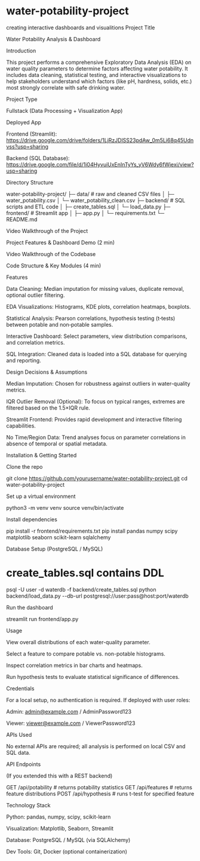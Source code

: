 # water-potability-project
creating interactive dashboards and visualitions 
Project Title

Water Potability Analysis & Dashboard

Introduction

This project performs a comprehensive Exploratory Data Analysis (EDA) on water quality parameters to determine factors affecting water potability. It includes data cleaning, statistical testing, and interactive visualizations to help stakeholders understand which factors (like pH, hardness, solids, etc.) most strongly correlate with safe drinking water.

Project Type

Fullstack (Data Processing + Visualization App)

Deployed App

Frontend (Streamlit): https://drive.google.com/drive/folders/1LjRzJDlSS23pdAw_0m5Li68q45Udnvss?usp=sharing

Backend (SQL Database): https://drive.google.com/file/d/1i04HyvuiUxEnInTyYs_yV6Wdy6fWjexi/view?usp=sharing

Directory Structure

water-potability-project/
├─ data/                    # raw and cleaned CSV files
│  ├─ water_potability.csv
│  └─ water_potability_clean.csv
├─ backend/                 # SQL scripts and ETL code
│  ├─ create_tables.sql
│  └─ load_data.py
├─ frontend/                # Streamlit app
│  ├─ app.py
│  └─ requirements.txt
└─ README.md

Video Walkthrough of the Project

Project Features & Dashboard Demo (2 min)

Video Walkthrough of the Codebase

Code Structure & Key Modules (4 min)

Features

Data Cleaning: Median imputation for missing values, duplicate removal, optional outlier filtering.

EDA Visualizations: Histograms, KDE plots, correlation heatmaps, boxplots.

Statistical Analysis: Pearson correlations, hypothesis testing (t‑tests) between potable and non‑potable samples.

Interactive Dashboard: Select parameters, view distribution comparisons, and correlation metrics.

SQL Integration: Cleaned data is loaded into a SQL database for querying and reporting.

Design Decisions & Assumptions

Median Imputation: Chosen for robustness against outliers in water-quality metrics.

IQR Outlier Removal (Optional): To focus on typical ranges, extremes are filtered based on the 1.5×IQR rule.

Streamlit Frontend: Provides rapid development and interactive filtering capabilities.

No Time/Region Data: Trend analyses focus on parameter correlations in absence of temporal or spatial metadata.

Installation & Getting Started

Clone the repo

git clone https://github.com/yourusername/water-potability-project.git
cd water-potability-project

Set up a virtual environment

python3 -m venv venv
source venv/bin/activate

Install dependencies

pip install -r frontend/requirements.txt
pip install pandas numpy scipy matplotlib seaborn scikit-learn sqlalchemy

Database Setup (PostgreSQL / MySQL)

# create_tables.sql contains DDL
psql -U user -d waterdb -f backend/create_tables.sql
python backend/load_data.py --db-url postgresql://user:pass@host:port/waterdb

Run the dashboard

streamlit run frontend/app.py

Usage

View overall distributions of each water-quality parameter.

Select a feature to compare potable vs. non-potable histograms.

Inspect correlation metrics in bar charts and heatmaps.

Run hypothesis tests to evaluate statistical significance of differences.

Credentials

For a local setup, no authentication is required. If deployed with user roles:

Admin: admin@example.com / AdminPassword123

Viewer: viewer@example.com / ViewerPassword123

APIs Used

No external APIs are required; all analysis is performed on local CSV and SQL data.

API Endpoints

(If you extended this with a REST backend)

GET  /api/potability       # returns potability statistics
GET  /api/features         # returns feature distributions
POST /api/hypothesis       # runs t-test for specified feature

Technology Stack

Python: pandas, numpy, scipy, scikit-learn

Visualization: Matplotlib, Seaborn, Streamlit

Database: PostgreSQL / MySQL (via SQLAlchemy)

Dev Tools: Git, Docker (optional containerization)

